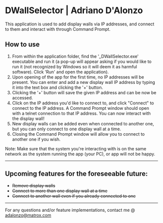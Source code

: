 # DWallSelector | Adriano D'Alonzo

This application is used to add display walls via IP addresses, and connect to them and interact with through Command Prompt.

## How to use

1. From within the application folder, find the '_DWallSelector.exe' executable and run it (a pop-up will appear asking if you would like to run it (not recognized by Windows so it will deem it as harmful software). Click 'Run' and open the application).
2. Upon opening of the app for the first time, no IP addresses will be present. You can enter and add a new display wall IP address by typing it into the text box and clicking the '+' button.
3. Clicking the '+' button will save the given IP address and can be now be accessed.
4. Click on the IP address you'd like to connect to, and click "Connect" to connect to the IP address. A Command Prompt window should open with a telnet connection to that IP address. You can now interact with the display wall!
5. New display walls can be added even when connected to another one, but you can only connect to one display wall at a time.
6. Closing the Command Prompt window will allow you to connect to another one if you wish.

Note: Make sure that the system you're interacting with is on the same network as the system running the app (your PC), or app will not be happy.

***

## Upcoming features for the foreseeable future:
- ~~Remove display walls~~
- ~~Connect to more than one display wall at a time~~
- ~~Connect to another wall even if you already connected to one~~

***

For any questions and/or feature implementations, contact me @ adalonzo@matrox.com

